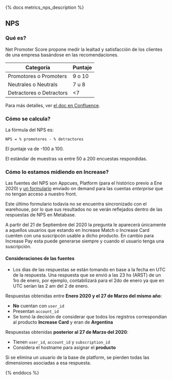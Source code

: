 {% docs metrics_nps_description %}
## NPS

### Qué es?

Net Promoter Score propone medir la lealtad y satisfacción de los clientes de
una empresa basándose en las recomendaciones.

| Categoría                	| Puntaje 	|
|--------------------------	|---------	|
| Promotores o Promoters   	| 9 o 10  	|
| Neutrales o Neutrals     	| 7 u 8   	|
| Detractores o Detractors 	| <7      	|

Para más detalles, ver [el doc en Confluence](https://increase-app.atlassian.net/wiki/spaces/IN/pages/539852953/NPS+-+referencia).

### Cómo se calcula?

La fórmula del NPS es:

```
NPS = % promotores - % detractores
```

El puntaje va de -100 a 100.

El estándar de muestras va entre 50 a 200 encuestas respondidas.

### Cómo lo estamos midiendo en Increase?

Las fuentes del NPS son Appcues, Platform (para el histórico previo a Ene 2020)
y [un formulario](https://docs.google.com/forms/d/e/1FAIpQLSd4tsUFOJNvWIye74VuikYxApVrCBCld4v8KapuNAXMLt8rzw/viewform)
enviado on demand para las cuentas *enterprise* que no tengan acceso a nuestro
front.

Este último formulario todavía no se encuentra sincronizado con el warehouse,
por lo que sus resultados no se verán reflejados dentro de las respuestas de
NPS en Metabase.

A partir del 21 de Septiembre del 2020 la pregunta le aparecerá únicamente a aquellos usuarios que estando en Increase Match o Increase Card cuenten con una suscripcón usable a dicho producto. En cambio para Increase Pay esta puede generarse siempre y cuando el usuario tenga una suscripción.

#### Consideraciones de las fuentes

* Los días de las respuestas se están tomando en base a la fecha en UTC de la respuesta.
  Una respuesta que se envió a las 23 hs (ARST) de un 1ro de enero, por ejemplo,
  contabilizará para el 2do de enero ya que en UTC serían las 2 am del 2 de enero. 

Respuestas obtenidas entre **Enero 2020 y el 27 de Marzo del mismo año**:
* **No** cuentan con `user_id`
* Presentan `account_id`
* Se tomó la decisión de considerar que todos los registros correspondían al producto **Increase Card** y eran de **Argentina**


Respuestas obtenidas **posterior al 27 de Marzo del 2020**:
* Tienen `user_id`, `account_id` y `subscription_id`
* Considera el hostname para asignar el **producto**

Si se elimina un usuario de la base de platform, se pierden todas las dimensiones asociadas a esa respuesta.


{% enddocs %}
